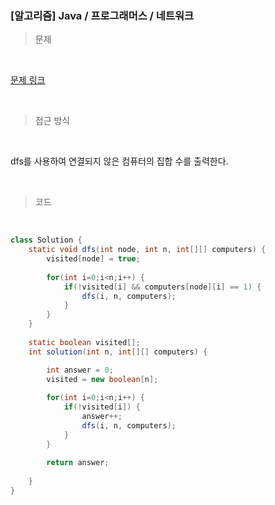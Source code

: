 <h3>[알고리즘]  Java / 프로그래머스 / 네트워크 </h3>

> 문제
> 

<br>

[문제 링크](https://programmers.co.kr/learn/courses/30/lessons/43162)

<br>

> 접근 방식
> 

<br>

dfs를 사용하여 연결되지 않은 컴퓨터의 집합 수를 출력한다.

<br>

> 코드
> 

<br>

```java
class Solution {
    static void dfs(int node, int n, int[][] computers) {
		visited[node] = true;
		
		for(int i=0;i<n;i++) {
			if(!visited[i] && computers[node][i] == 1) {
				dfs(i, n, computers);
			}
		}
	}
	
	static boolean visited[];
	int solution(int n, int[][] computers) {

		int answer = 0;
		visited = new boolean[n];
		
		for(int i=0;i<n;i++) {
			if(!visited[i]) {
				answer++;
				dfs(i, n, computers);
			}
		}
		
		return answer;
		
	}
}
```
